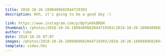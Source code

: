 ```yaml
---
title: 2018-10-26-1898489682044719303
description: Ahh, it's going to be a good day :(

link: https://www.instagram.com/p/BpYyk6kBRDH
thumbnail: /photos/2018-10-26-1898489682044719303/2018-10-26-1898489682044719303.jpg
author: luke
date: 2018-10-26 07:07
images: /photos/2018-10-26-1898489682044719303/2018-10-26-1898489682044719303.jpg
template: video.hbs
---
```

